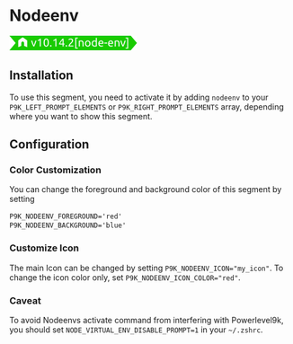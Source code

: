 # Nodeenv

![](segment.png)

## Installation

To use this segment, you need to activate it by adding `nodeenv` to your
`P9K_LEFT_PROMPT_ELEMENTS` or `P9K_RIGHT_PROMPT_ELEMENTS` array, depending
where you want to show this segment.

## Configuration

### Color Customization

You can change the foreground and background color of this segment by setting
```
P9K_NODEENV_FOREGROUND='red'
P9K_NODEENV_BACKGROUND='blue'
```

### Customize Icon

The main Icon can be changed by setting `P9K_NODEENV_ICON="my_icon"`. To change the
icon color only, set `P9K_NODEENV_ICON_COLOR="red"`.

### Caveat

To avoid Nodeenvs activate command from interfering with Powerlevel9k, you should
set `NODE_VIRTUAL_ENV_DISABLE_PROMPT=1` in your `~/.zshrc`.

